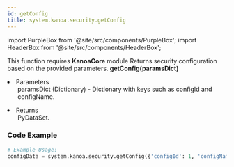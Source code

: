 ```yaml
---
id: getConfig
title: system.kanoa.security.getConfig
---
```


import PurpleBox from '@site/src/components/PurpleBox';
import HeaderBox from '@site/src/components/HeaderBox';

<PurpleBox>This function requires <b>KanoaCore</b> module</PurpleBox>
<HeaderBox header="Description">Returns security configuration based on the provided parameters.</HeaderBox>
<HeaderBox header="Syntax">
    <b>getConfig(paramsDict)</b>
    <li>Parameters <br />
        <ul>paramsDict (Dictionary) - Dictionary with keys such as configId and configName.</ul>
    </li>
    <li>Returns <br />
        <ul>PyDataSet.</ul>
    </li>
</HeaderBox>

### Code Example

```python
# Example Usage:
configData = system.kanoa.security.getConfig({'configId': 1, 'configName': 'SecurityConfig'})

